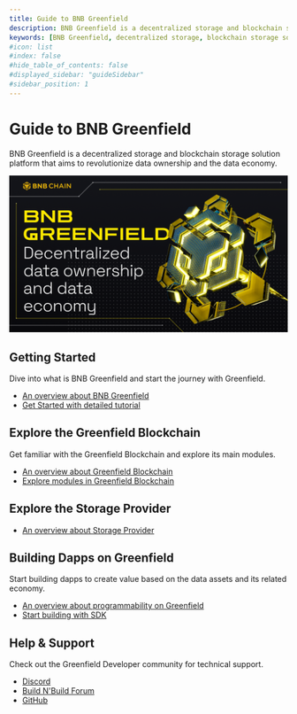 ```yaml
---
title: Guide to BNB Greenfield
description: BNB Greenfield is a decentralized storage and blockchain storage solution platform that aims to revolutionize data ownership and the data economy.
keywords: [BNB Greenfield, decentralized storage, blockchain storage solution, decentralized storage providers]
#icon: list
#index: false
#hide_table_of_contents: false
#displayed_sidebar: "guideSidebar"
#sidebar_position: 1
---
```


# Guide to BNB Greenfield

BNB Greenfield is a decentralized storage and blockchain storage solution platform that aims to revolutionize data ownership and the data economy.

![greenfield-header](static/img/banner.png)

## Getting Started

Dive into what is BNB Greenfield and start the journey with Greenfield.

- [An overview about BNB Greenfield](introduction.md)
- [Get Started with detailed tutorial](getting-started/wallet-configuration.md)

## Explore the Greenfield Blockchain

Get familiar with the Greenfield Blockchain and explore its main modules.

- [An overview about Greenfield Blockchain](greenfield-blockchain/overview.md)
- [Explore modules in Greenfield Blockchain](https://github.com/bnb-chain/greenfield/blob/doc-refactor/docs/modules/storage-module.md)


## Explore the Storage Provider
- [An overview about Storage Provider](storage-provider/overview.md)

## Building Dapps on Greenfield

Start building dapps to create value based on the data assets and its related economy.
- [An overview about programmability on Greenfield](for-developers/tutorials/overview.md)
- [Start building with SDK](for-developers/tutorials/access-control/cross-chain-access-control-by-cmd.md)

## Help & Support 
Check out the Greenfield Developer community for technical support.

* [Discord](https://discord.com/invite/bnbchain)
* [Build N'Build Forum](https://forum.bnbchain.org/c/bnb-greenfield/)
* [GitHub](https://github.com/bnb-chain/greenfield)
